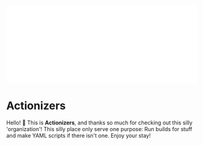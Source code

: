 <p align="center">
  <img src="/github-metrics.svg" />
</p>

# Actionizers

Hello! 👋
This is **Actionizers**, and thanks so much for checking out this silly 'organization'!
This silly place only serve one purpose: Run builds for stuff and make YAML scripts if there isn't one.
Enjoy your stay!
